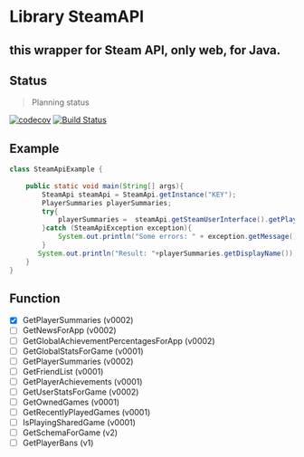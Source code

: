 # Library SteamAPI 
## this wrapper for Steam API, only web, for Java.


## Status
> Planning status


[![codecov](https://codecov.io/gh/SteamBuff/SteamAPI/branch/master/graph/badge.svg)](https://codecov.io/gh/SteamBuff/SteamAPI)
[![Build Status](https://travis-ci.org/SteamBuff/SteamAPI.svg?branch=master)](https://travis-ci.org/SteamBuff/SteamAPI)


## Example

```java
class SteamApiExample {
    
    public static void main(String[] args){
        SteamApi steamApi = SteamApi.getInstance("KEY");
        PlayerSummaries playerSummaries;
        try{ 
            playerSummaries =  steamApi.getSteamUserInterface().getPlayerSummaries(new SteamId(0,2)).get(0);
        }catch (SteamApiException exception){
            System.out.println("Some errors: " + exception.getMessage());
        }
       System.out.println("Result: "+playerSummaries.getDisplayName());
    }
}
```



## Function
- [x] GetPlayerSummaries (v0002)
- [ ] GetNewsForApp (v0002)
- [ ] GetGlobalAchievementPercentagesForApp (v0002)
- [ ] GetGlobalStatsForGame (v0001)
- [ ] GetPlayerSummaries (v0002)
- [ ] GetFriendList (v0001)
- [ ] GetPlayerAchievements (v0001)
- [ ] GetUserStatsForGame (v0002)
- [ ] GetOwnedGames (v0001)
- [ ] GetRecentlyPlayedGames (v0001)
- [ ] IsPlayingSharedGame (v0001)
- [ ] GetSchemaForGame (v2)
- [ ] GetPlayerBans (v1)
